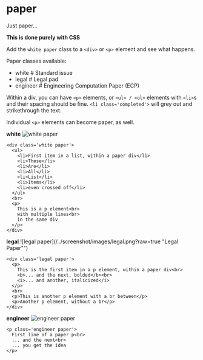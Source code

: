 paper
=====

Just paper...

**This is done purely with CSS**

Add the `white paper` class to a `<div>` or `<p>` element and see what happens.

Paper classes available:
* white # Standard issue
* legal # Legal pad
* engineer # Engineering Computation Paper (ECP)

Within a div, you can have `<p>` elements, or `<ul> / <ol>` elements with `<li>`s and their spacing should be fine. `<li class='completed'>` will grey out and strikethrough the text.

Individual `<p>` elements can become paper, as well.

**white**
![white paper](/../screenshot/images/white.png?raw=true "White Paper")

    <div class='white paper'>
      <ul>
        <li>First item in a list, within a paper div</li>
        <li>These</li>
        <li>Are</li>
        <li>All</li>
        <li>List</li>
        <li>Items</li>
        <li>even crossed off</li>
      </ul>
      <br>
      <p>
        This is a p element<br>
        with multiple lines<br>
        in the same div
      </p>
    </div>

**legal**
![legal paper](/../screenshot/images/legal.png?raw=true "Legal Paper"")

    <div class='legal paper'>
      <p>
        This is the first item in a p element, within a paper div<br>
        <b>... and the next, bolded</b><br>
        <i>... and another, italicized</i>
      </p>
      <br>
      <p>This is another p element with a br between</p>
      <p>Another p element, without a br</p>
    </div>

**engineer**
![engineer paper](/../screenshot/images/ecp.png?raw=true "Engineering Computation Paper")

    <p class='engineer paper'>
      First line of a paper p<br>
      ... and the next<br>
      ... you get the idea
    </p>